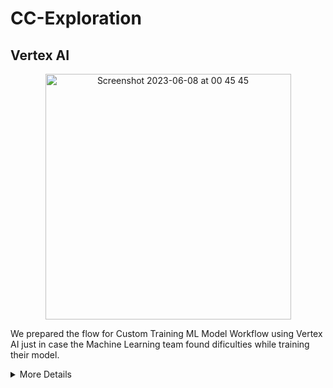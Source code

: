 # CC-Exploration

## Vertex AI

<p align="center">
    <img width="393" alt="Screenshot 2023-06-08 at 00 45 45" src="https://github.com/C23-DF02-DiskusAI-Dicoding-Indonesia/CC-Exploration/assets/132810595/57450aa0-04c2-45aa-b953-0ece968f6229">
</p>

We prepared the flow for Custom Training ML Model Workflow using Vertex AI just in case the Machine Learning team found dificulties while training their model.

<details>
<summary>More Details</summary>
<br>

The Custom Training ML Model Workflow in Vertex AI involves several steps to train and deploy a machine learning model. Here is an explanation of the workflow:

1. Data Preparation: The workflow starts with preparing the data for training. This may involve extracting data from a SQL database or other data sources and transforming it into a suitable format for training.
2. Model Development: Once the data is prepared, the next step is to develop the machine learning model. This typically involves writing code in a programming language such as Python and using machine learning libraries/frameworks like TensorFlow or PyTorch. The model code will define the architecture of the model and specify how it should be trained.
3. Containerization: After developing the model, it needs to be packaged into a container. Docker is commonly used to create containers that encapsulate the model code, dependencies, and runtime environment. The containerization process ensures that the model can be easily deployed and run consistently across different environments.
4. Container Image Registry: The containerized model needs to be stored in a container image registry, such as Google Container Registry. This registry serves as a centralized repository for storing and managing container images.
5. TPU (Tensor Processing Unit) Configuration: If you want to leverage TPUs for training your model, you need to configure the TPU resources in Vertex AI. TPUs are specialized hardware accelerators designed to accelerate machine learning workloads.
6. SSD (Solid State Drive) Storage: During training, you may need to store and access large amounts of data efficiently. Using SSD storage can provide fast read/write speeds, improving the overall training performance.
7. Compute Engine: Vertex AI allows you to choose the compute resources for training your model. You can select the appropriate compute engine specifications based on your model's requirements, such as CPU, memory, and GPU.
8. Replica Configuration: For distributed training or handling large datasets, you can configure multiple replicas to parallelize the training process. This helps to accelerate training and improve scalability.
9. Model Artifacts: During the training process, the model generates artifacts such as trained weights, checkpoints, and evaluation metrics. These artifacts represent the learned knowledge of the model and are crucial for later stages of the workflow.
10. Model Resource in Vertex AI: Once the training is complete, you can create a model resource in Vertex AI. This resource serves as a container for storing and managing the trained model artifacts. It provides a centralized location for deploying and serving the model.



## VPC Network
A VPC (Virtual Private Cloud) Network is a service provided by Google Cloud Platform (GCP) that allows you to create and manage isolated virtual networks in the cloud environment. In the context of Cloud Run, VPC Networks serve several purposes such as Network Isolation, Connectivity to internal resources, Securing access to Cloud Run, Routing, and Traffic management.

<details>
<summary>More Details</summary>
<br>
</default>

1. Click "VPC Network" or "Networking" on the left sidebar.
2. Click "Create VPC Network" or "Create Network" to create a new network.
3. Provide a name for your VPC network and configure the necessary options. Choose the appropriate subnetting mode and IP options based on your requirements, ensuring to enable Private IP if you want to secure access to Cloud Run.
4. Click "Create" or "Done" to create the VPC network.
5. Once the VPC network is created, you can connect it to Cloud Run by configuring a VPC Connector. Go back to the main Google Cloud Console page.
6. Select or create the project associated with Cloud Run.
7. Click "Cloud Run" or "Serverless" on the left sidebar.
8. Choose the Cloud Run service you want to connect to the VPC network.
9. On the service detail page, locate the "Connections" or "Networking" section and select "Edit and deploy new revisions".
10. In the configuration page, find the "VPC Connector" or "Networking" option and click "Add VPC Connector" or "Connect to VPC".
11. Select the VPC network you want to connect from the available list. You can also configure the subnet and other settings if needed.
12. After configuring the VPC Connector, click "Save" or "Deploy" to save the changes and apply the configuration to Cloud Run.
    
</default>
